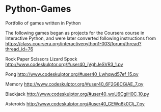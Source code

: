 # Python-Games
Portfolio of games written in Python

The following games began as projects for the Coursera course in Interactive Python, and were later converted following instructions from
https://class.coursera.org/interactivepython1-003/forum/thread?thread_id=76

Rock Paper Scissors Lizard Spock
http://www.codeskulptor.org/#user40_jVghJeSVR3_1.py

Pong
http://www.codeskulptor.org/#user40_Lwhqwd57ef_15.py

Memory
http://www.codeskulptor.org/#user40_6F2G8CGiAE_7.py

Blackjack
http://www.codeskulptor.org/#user40_wxU6CgiH0C_10.py

Asteroids
http://www.codeskulptor.org/#user40_GEWq6k0Clj_7.py
